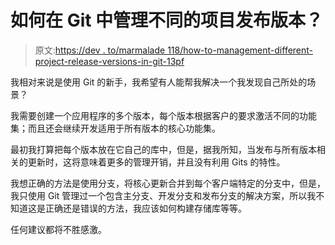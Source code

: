 # 如何在 Git 中管理不同的项目发布版本？

> 原文:[https://dev . to/marmalade 118/how-to-management-different-project-release-versions-in-git-13pf](https://dev.to/marmalade118/how-to-manage-different-project-release-versions-in-git-13pf)

我相对来说是使用 Git 的新手，我希望有人能帮我解决一个我发现自己所处的场景？

我需要创建一个应用程序的多个版本，每个版本根据客户的要求激活不同的功能集；而且还会继续开发适用于所有版本的核心功能集。

最初我打算把每个版本放在它自己的库中，但是，据我所知，当发布与所有版本相关的更新时，这将意味着更多的管理开销，并且没有利用 Gits 的特性。

我想正确的方法是使用分支，将核心更新合并到每个客户端特定的分支中，但是，我只使用 Git 管理过一个包含主分支、开发分支和发布分支的解决方案，所以我不知道这是正确还是错误的方法，我应该如何构建存储库等等。

任何建议都将不胜感激。